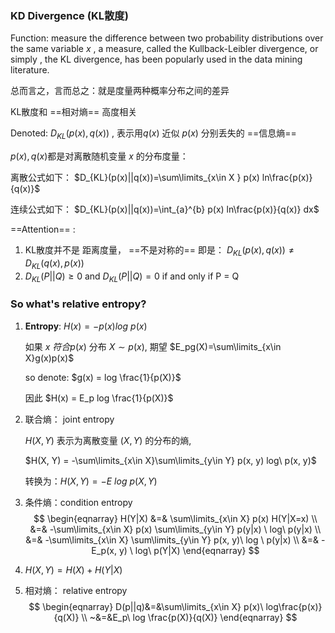 ### KD Divergence (KL散度)

Function: measure the difference between two probability distributions over the same variable $x$ , a measure, called the Kullback-Leibler divergence, or simply , the KL divergence, has been popularly used in the data mining literature.

总而言之，言而总之：就是度量两种概率分布之间的差异

KL散度和 ==相对熵== 高度相关

Denoted:  $D_{KL}(p(x), q(x))$  , 表示用$q(x)$ 近似 $p(x)$ 分别丢失的 ==信息熵== 

$p(x), q(x)$都是对离散随机变量 $x$ 的分布度量：

离散公式如下： $D_{KL}(p(x)||q(x))=\sum\limits_{x\in X } p(x) ln\frac{p(x)}{q(x)}$

连续公式如下： $D_{KL}(p(x)||q(x))=\int_{a}^{b} p(x) ln\frac{p(x)}{q(x)} dx$

==Attention== : 

1. KL散度并不是 距离度量， ==不是对称的== 即是： $D_{KL}(p(x), q(x))\ne D_{KL}(q(x), p(x))$
2. $D_{KL}(P ||Q) ≥ 0$ and  $D_{KL}(P||Q) = 0$  if and only if P = Q

###  So what's relative entropy?



1. **Entropy**:  $H(x) = -p(x) log\ p(x)$

   如果 $x$ $符合p(x)$ 分布 $X\sim p(x)$,  期望 $E_pg(X)=\sum\limits_{x\in X}g(x)p(x)$ 

   so denote: $g(x) = log \frac{1}{p(X)}$

   因此 $H(x) = E_p log \frac{1}{p(X)}$

2. 联合熵： joint entropy

   $H(X, Y)$ 表示为离散变量 $(X, Y)$ 的分布的熵,

   $H(X, Y) = -\sum\limits_{x\in X}\sum\limits_{y\in Y} p(x, y) log\ p(x, y)$

   转换为：$H(X, Y)=-E\ log\ p(X, Y)$

   

3. 条件熵：condition entropy
   $$
   \begin{eqnarray}
   H(Y|X)	&=& \sum\limits_{x\in X} p(x) H(Y|X=x) \\
   &=& -\sum\limits_{x\in X} p(x) \sum\limits_{y\in Y} p(y|x) \ log\ p(y|x) \\
   &=& -\sum\limits_{x\in X} \sum\limits_{y\in Y} p(x, y)\ log \ p(y|x) \\
   &=& -E_p(x, y) \ log\ p(Y|X)
   \end{eqnarray}
   $$

4.  $H(X, Y) = H(X) + H(Y|X)$

   

5. 相对熵： relative entropy
   $$
   \begin{eqnarray}
   D(p||q)&=&\sum\limits_{x\in X} p(x)\ log\frac{p(x)}{q(X)} \\
   ~&=&E_p\ log \frac{p(X)}{q(X)}
   \end{eqnarray}
   $$